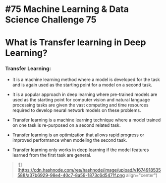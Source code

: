 # #75 Machine Learning & Data Science Challenge 75

# What is Transfer learning in Deep Learning?

### Transfer Learning:

* It is a machine learning method where a model is developed for the task and is again used as the starting point for a model on a second task.
    
* It is a popular approach in deep learning where pre-trained models are used as the starting point for computer vision and natural language processing tasks are given the vast computing and time resources required to develop neural network models on these problems.
    
* Transfer learning is a machine learning technique where a model trained on one task is re-purposed on a second related task.
    
* Transfer learning is an optimization that allows rapid progress or improved performance when modeling the second task.
    
* Transfer learning only works in deep learning if the model features learned from the first task are general.
    

> ![](https://cdn.hashnode.com/res/hashnode/image/upload/v1674918535588/a37b6929-98e4-40c7-8a59-1873c6d5471f.png align="center")